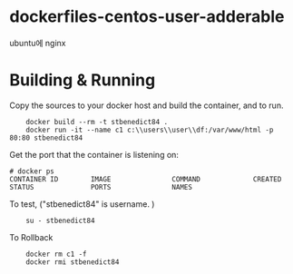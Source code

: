 # dockerfiles-centos-user-adderable
ubuntu에 nginx

# Building & Running

Copy the sources to your docker host and build the container, and to run.
```
	docker build --rm -t stbenedict84 .
	docker run -it --name c1 c:\\users\\user\\df:/var/www/html -p 80:80 stbenedict84
```
Get the port that the container is listening on:

```
# docker ps
CONTAINER ID        IMAGE               COMMAND             CREATED             STATUS              PORTS               NAMES

```

To test, ("stbenedict84" is username. )
```
	su - stbenedict84
```
To Rollback
```
    docker rm c1 -f
    docker rmi stbenedict84
